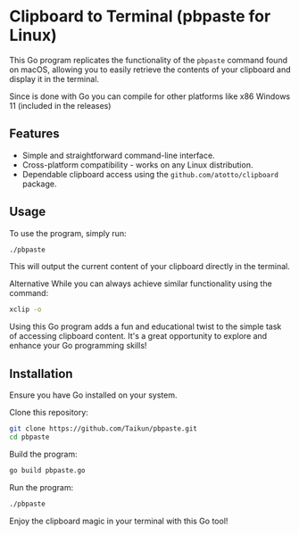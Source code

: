 # Clipboard to Terminal (pbpaste for Linux)

This Go program replicates the functionality of the `pbpaste` command found on macOS, allowing you to easily retrieve the contents of your clipboard and display it in the terminal.

Since is done with Go you can compile for other platforms like x86 Windows 11 (included in the releases)

## Features

- Simple and straightforward command-line interface.
- Cross-platform compatibility - works on any Linux distribution.
- Dependable clipboard access using the `github.com/atotto/clipboard` package.

## Usage

To use the program, simply run:

```bash
./pbpaste
```

This will output the current content of your clipboard directly in the terminal.

Alternative
While you can always achieve similar functionality using the command:

```bash
xclip -o
```

Using this Go program adds a fun and educational twist to the simple task of accessing clipboard content. It's a great opportunity to explore and enhance your Go programming skills!

## Installation
Ensure you have Go installed on your system.

Clone this repository:

```bash
git clone https://github.com/Taikun/pbpaste.git
cd pbpaste
```
Build the program:
```bash
go build pbpaste.go
``` 

Run the program:
```bash
./pbpaste
```

Enjoy the clipboard magic in your terminal with this Go tool!